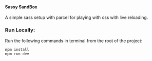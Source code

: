 
#### Sassy SandBox  
A simple sass setup with parcel for playing with css with live reloading.


### Run Locally:
Run the following commands in terminal from the root of the project:
```
npm install
npm run dev
```